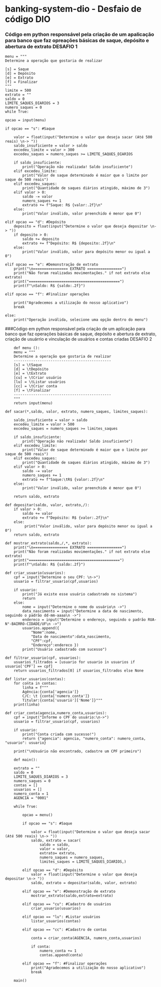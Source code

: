 # banking-system-dio - Desfaio de código DIO

### Código em python responsável pela criação de um apalicação para banco que faz opreações básicas de saque, depósito e abertura de extrato DESAFIO 1

    menu = """
    Determine a operação que gostaria de realizar
    
    [s] = Saque
    [d] = Depósito
    [e] = Extrato
    [f] = Finalizar
    """
    limite = 500
    extrato = ""
    saldo = 0
    LIMITE_SAQUES_DIARIOS = 3
    numero_saques = 0
    while True:

    opcao = input(menu)
    
    if opcao == "s": #Saque

        valor = float(input("Determine o valor que deseja sacar (Até 500 reais) \n-> "))
        saldo_insuficiente = valor > saldo
        excedeu_limite = valor > 300
        excedeu_saques = numero_saques >= LIMITE_SAQUES_DIARIOS

        if saldo_insuficiente:
            print("Operação não realizada! Saldo insuficiente")
        elif excedeu_limite:
            print("Valor de saque determinado é maior que o limite por saque de 500 reais")
        elif excedeu_saques:
            print("Quantidade de saques diários atingido, máximo de 3")
        elif valor > 0:
            saldo -= valor
            numero_saques += 1
            extrato += f"Saque: R$ {valor:.2f}\n"
        else: 
            print("Valor inválido, valor preenchido é menor que 0")

    elif opcao == "d": #Depósito 
        deposito = float(input("Determine o valor que deseja depositar \n-> "))
        if deposito > 0:
            saldo += deposito
            extrato += f"Depósito: R$ {deposito:.2f}\n"
        else:
            print("Valor inválido, valor para depósito menor ou igual a 0")
        
    elif opcao == "e": #Demonstração de extrato
        print("\n================ EXTRATO ================")
        print("Não foram realizadas movimentações." if not extrato else extrato)
        print("==========================================")
        print(f"\nSaldo: R$ {saldo:.2f}")

    elif opcao == "f": #Finalizar operações

        print("Agradecemos a utilização do nosso aplicativo")
        break

    else:
        print("Operação inválida, selecione uma opção dentro do menu")

###Código em python responsável pela criação de um aplicação para banco que faz operações básicas de saque, depósito e abertura de extrato, criação de usuárrio e vinculação de usuários e contas criadas DESAFIO 2

        def menu ():
        menu = """
        Determine a operação que gostaria de realizar
        ---------------------------------------------
        [s] = \tSaque
        [d] = \tDepósito
        [e] = \tExtrato
        [cu] = \tCriar usuário
        [lu] = \tListar usuários
        [cc] = \tCriar conta
        [f] = \tFinalizar
        ---------------------------------------------
        """
        return input(menu)
    
    def sacar(*,saldo, valor, extrato, numero_saques, limites_saques):
    
        saldo_insuficiente = valor > saldo
        excedeu_limite = valor > 500
        excedeu_saques = numero_saques >= limites_saques
    
        if saldo_insuficiente:
            print("Operação não realizada! Saldo insuficiente")
        elif excedeu_limite:
            print("Valor de saque determinado é maior que o limite por saque de 500 reais")
        elif excedeu_saques:
            print("Quantidade de saques diários atingido, máximo de 3")
        elif valor > 0:
            saldo -= valor
            numero_saques += 1
            extrato += f"Saque:\tR$ {valor:.2f}\n"
        else: 
            print("Valor inválido, valor preenchido é menor que 0")
    
        return saldo, extrato
    
    def depositar(saldo, valor, extrato,/):
        if valor > 0:
            saldo += valor
            extrato += f"Depósito: R$ {valor:.2f}\n"
        else:
             print("Valor inválido, valor para depósito menor ou igual a 0")
        return saldo, extrato
    
    def mostrar_extrato(saldo,/,*, extrato):
        print("\n================ EXTRATO ================")
        print("Não foram realizadas movimentações." if not extrato else extrato)
        print("==========================================")
        print(f"\nSaldo: R$ {saldo:.2f}")
    
    def criar_usuario(usuarios):
        cpf = input("Determine o seu CPF: \n->")
        usuario = filtrar_usuario(cpf,usuarios)
    
        if usuario:
            print("Já existe esse usuário cadastrado no sistema")
            return
        else:
            nome = input("Determine o nome do usuário\n ->")
            data_nascimento = input("Determine a data de nascimento, seguindo o padrão dd-mm-aaaa\n ->")
            endereco = input("Determine o endereço, seguindo o padrão RUA-N°-BAIRRO-CIDADE/UF\n ->")
            usuarios.append({
                "Nome":nome,
                "Data de nascimento":data_nascimento, 
                "CPF":cpf,
                "Endereço":endereco })
            print("Usuário cadastrado com sucesso")
    
    def filtrar_usuario(cpf, usuarios):
        usuarios_filtrados = [usuario for usuario in usuarios if usuario['CPF'] == cpf]
        return usuarios_filtrados[0] if usuarios_filtrados else None
    
    def listar_usuarios(contas):
        for conta in contas:
            linha = f"""
            Agência:{conta['agencia']}
            C/C: \t {conta['numero_conta']}
            Titular:{conta['usuario']['Nome']}"""
        print(linha)
    
    def criar_conta(agencia,numero_conta,usuarios):
        cpf = input("Informe o CPF do usuário:\n->")
        usuario = filtrar_usuario(cpf, usuarios)
    
        if usuario:
            print("Conta criada com sucesso!")
            return {"agencia": agencia, "numero_conta": numero_conta, "usuario": usuario}
    
        print("\nUsuário não encontrado, cadastre um CPF primeiro")
    
        def main():
    
        extrato = ""
        saldo = 0
        LIMITE_SAQUES_DIARIOS = 3
        numero_saques = 0
        contas = []
        usuarios = []
        numero_conta = 1
        AGENCIA = "0001"
    
        while True:
    
            opcao = menu()
            
            if opcao == "s": #Saque
    
                valor = float(input("Determine o valor que deseja sacar (Até 500 reais) \n-> "))
                saldo, extrato = sacar(
                    saldo = saldo, 
                    valor = valor, 
                    extrato= extrato,
                    numero_saques = numero_saques,
                    limites_saques = LIMITE_SAQUES_DIARIOS,)
                
            elif opcao == "d": #Depósito 
                valor = float(input("Determine o valor que deseja depositar \n-> "))
                saldo, extrato = depositar(saldo, valor, extrato)
                
            elif opcao == "e": #Demonstração de extrato
                mostrar_extrato(saldo,extrato=extrato)
    
            elif opcao == "cu": #Cadastro de usuários
                criar_usuario(usuarios)
    
            elif opcao == "lu": #Listar usuários
                listar_usuarios(contas)
    
            elif opcao == "cc": #Cadastro de contas
                
                conta = criar_conta(AGENCIA, numero_conta,usuarios)
    
                if conta:
                    numero_conta += 1
                    contas.append(conta)
            
            elif opcao == "f": #Finalizar operações 
                print("Agradecemos a utilização do nosso aplicativo")
                break
    
        main()
